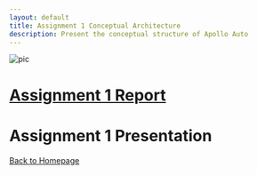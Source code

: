 ```yaml
---
layout: default
title: Assignment 1 Conceptual Architecture
description: Present the conceptual structure of Apollo Auto
---
```

![pic](./picture.screenshot.png)
# [Assignment 1 Report](./doc/guidelines.pdf)

# Assignment 1 Presentation

[Back to Homepage](./)
